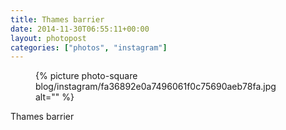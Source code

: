 ```yaml
---
title: Thames barrier
date: 2014-11-30T06:55:11+00:00
layout: photopost
categories: ["photos", "instagram"]
---
```


<figure class="photo photo--square">
  {% picture photo-square blog/instagram/fa36892e0a7496061f0c75690aeb78fa.jpg alt="" %}
</figure>

Thames barrier
